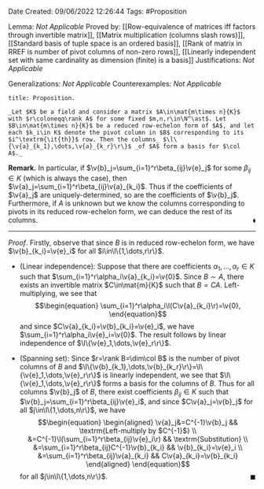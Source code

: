 <div class="topSpace"></div>

Date Created: 09/06/2022 12:26:44
Tags: #Proposition

Lemma: _Not Applicable_
Proved by: [[Row-equivalence of matrices iff factors through invertible matrix]], [[Matrix multiplication (columns slash rows)]], [[Standard basis of tuple space is an ordered basis]], [[Rank of matrix in RREF is number of pivot columns of non-zero rows]], [[Linearly independent set with same cardinality as dimension (finite) is a basis]]
Justifications: _Not Applicable_

Generalizations: _Not Applicable_
Counterexamples: _Not Applicable_

``` ad-Proposition
title: Proposition.

_Let $K$ be a field and consider a matrix $A\in\mat{m\times n}{K}$ with $r\coloneqq\rank A$ for some fixed $m,n,r\in\N^\ast$. Let $B\in\mat{m\times n}{K}$ be a reduced row-echelon form of $A$, and let each $k_i\in K$ denote the pivot column in $B$ corresponding to its $i^\textrm{\it{th}}$ row. Then the columns_ $\l\{\v{a}_{k_1},\dots,\v{a}_{k_r}\r\}$ _of $A$ form a basis for $\col A$._

```

**Remark.** In particular, if $\v{b}_j=\sum_{i=1}^r\beta_{ij}\v{e}_j$ for some $\beta_{ij}\in K$ (which is always the case), then $\v{a}_j=\sum_{i=1}^r\beta_{ij}\v{a}_{k_i}$. Thus if the coefficients of $\v{a}_j$ are uniquely-determined, so are the coefficients of $\v{b}_j$. Furthermore, if $A$ is unknown but we know the columns corresponding to pivots in its reduced row-echelon form, we can deduce the rest of its columns.<span style="float:right;">$\blacklozenge$</span>

---

_Proof_. Firstly, observe that since $B$ is in reduced row-echelon form, we have $\v{b}_{k_i}=\v{e}_i$ for all $i\in\l\{1,\dots,r\r\}$.
* (Linear independence): Suppose that there are coefficients $\alpha_1,\dots,\alpha_r\in K$ such that $\sum_{i=1}^r\alpha_i\v{a}_{k_i}=\v{0}$. Since $B\sim A$, there exists an invertible matrix $C\in\mat{m}{K}$ such that $B=CA$. Left-multiplying, we see that
$$\begin{equation}
    \sum_{i=1}^r\alpha_i\l(C\v{a}_{k_i}\r)=\v{0},
\end{equation}$$
and since $C\v{a}_{k_i}=\v{b}_{k_i}=\v{e}_i$, we have $\sum_{i=1}^r\alpha_i\v{e}_i=\v{0}$. The result follows by linear independence of $\l\{\v{e}_1,\dots,\v{e}_r\r\}$.

* (Spanning set): Since $r=\rank B=\dim\col B$ is the number of pivot columns of $B$ and $\l\{\v{b}_{k_1},\dots,\v{b}_{k_r}\r\}=\l\{\v{e}_1,\dots,\v{e}_r\r\}$ is linearly independent, we see that $\l\{\v{e}_1,\dots,\v{e}_r\r\}$ forms a basis for the columns of $B$. Thus for all columns $\v{b}_j$ of $B$, there exist coefficients $\beta_{ij}\in K$ such that $\v{b}_j=\sum_{i=1}^r\beta_{ij}\v{e}_i$, and since $C\v{a}_j=\v{b}_j$ for all $j\in\l\{1,\dots,n\r\}$, we have
$$\begin{equation}
    \begin{aligned}
        \v{a}_j&=C^{-1}\v{b}_j && \textrm{Left-multiply by $C^{-1}$} \\
        &=C^{-1}\l(\sum_{i=1}^r\beta_{ij}\v{e}_i\r) && \textrm{Substitution} \\
        &=\sum_{i=1}^r\beta_{ij}C^{-1}\v{b}_{k_i} && \v{b}_{k_i}=\v{e}_i \\
        &=\sum_{i=1}^r\beta_{ij}\v{a}_{k_i} && C\v{a}_{k_i}=\v{b}_{k_i}
    \end{aligned}
\end{equation}$$
for all $j\in\l\{1,\dots,n\r\}$.<span style="float:right;">$\blacksquare$</span>
